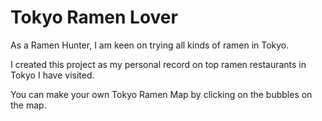 # Tokyo Ramen Lover

As a Ramen Hunter, I am keen on trying all kinds of ramen in Tokyo. 

I created this project as my personal record on top ramen restaurants in Tokyo I have visited. 

You can make your own Tokyo Ramen Map by clicking on the bubbles on the map. 
